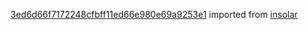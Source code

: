 [3ed6d66f7172248cfbff11ed66e980e69a9253e1](https://github.com/insolar/insolar/commit/3ed6d66f7172248cfbff11ed66e980e69a9253e1) imported from [insolar](https://github.com/insolar/insolar)
